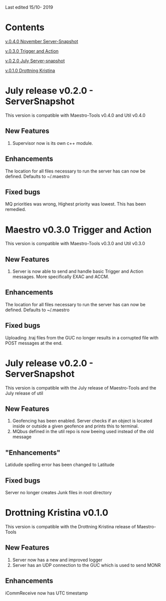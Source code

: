 Last edited 15/10- 2019

Contents
==============================
[v.0.4.0 November Server-Snapshot](#november-release-v040---serversnapshot)

[v.0.3.0 Trigger and Action](#maestro-v030-trigger-and-action)

[v.0.2.0 July Server-snapshot](#july-release-v020---serversnapshot)

[v.0.1.0 Drottning Kristina](drottning-kristina-v010)

July release v0.2.0 - ServerSnapshot  
==============================

This version is compatible with Maestro-Tools v0.4.0 and Util v0.4.0

New Features
-------

1. Supervisor now is its own c++ module.

Enhancements 
-------
The location for all files necessary to run the server has can now be defined. Defaults to ~/.maestro


Fixed bugs
-------
MQ priorities was wrong, Highest priority was lowest. This has been remedied.

Maestro v0.3.0 Trigger and Action
==============================

This version is compatible with Maestro-Tools v0.3.0 and Util v0.3.0

New Features
-------

1. Server is now able to send and handle basic Trigger and Action messages. More specifically EXAC and ACCM.


Enhancements 
-------
The location for all files necessary to run the server has can now be defined. Defaults to ~/.maestro


Fixed bugs
-------
Uploading .traj files from the GUC no longer results in a corrupted file with POST messages at the end.  


July release v0.2.0 - ServerSnapshot  
==============================

This version is compatible with the July release of Maestro-Tools and the July release of util 

New Features
-------

1. Geofencing has been enabled. Server checks if an object is located inside or outside a given geofence and prints this to terminal.
2. MQbus defined in the util repo is now beeing used instead of the old message


"Enhancements" 
-------
Latidude spelling error has been changed to Latitude


Fixed bugs
-------
Server no longer creates Junk files in root directory

Drottning Kristina v0.1.0 
==============================

This version is compatible with the Drottning Kristina release of Maestro-Tools 

New Features
-------

1. Server now has a new and improved logger
2. Server has an UDP connection to the GUC which is used to send MONR

Enhancements 
-------
iCommReceive now has UTC timestamp

